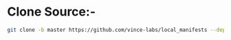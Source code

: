 # Clone Source:-

```bash
git clone -b master https://github.com/vince-labs/local_manifests --depth=1 .repo/local_manifests

